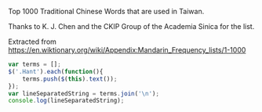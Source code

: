 Top 1000 Traditional Chinese Words that are used in Taiwan.

Thanks to K. J. Chen and the CKIP Group of the Academia Sinica for the list.

Extracted from https://en.wiktionary.org/wiki/Appendix:Mandarin_Frequency_lists/1-1000

```javascript
var terms = [];
$('.Hant').each(function(){
    terms.push($(this).text());
});
var lineSeparatedString = terms.join('\n');
console.log(lineSeparatedString);
```
